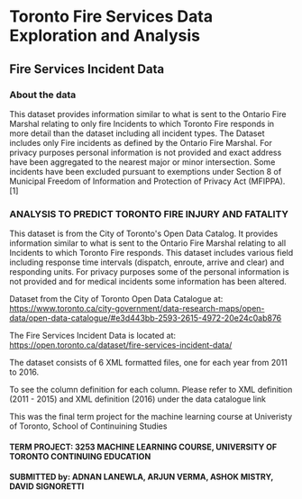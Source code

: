 # Toronto Fire Services Data Exploration and Analysis
## Fire Services Incident Data


### About the data

This dataset provides information similar to what is sent to the Ontario Fire Marshal relating to only fire Incidents to which Toronto Fire responds in more detail than the dataset including all incident types. The Dataset includes only Fire incidents as defined by the Ontario Fire Marshal. For privacy purposes personal information is not provided and exact address have been aggregated to the nearest major or minor intersection. Some incidents have been excluded pursuant to exemptions under Section 8 of Municipal Freedom of Information and Protection of Privacy Act (MFIPPA).[1]

### ANALYSIS TO PREDICT TORONTO FIRE INJURY AND FATALITY

This dataset is from the City of Toronto's Open Data Catalog. It provides information similar to what is sent to the Ontario Fire Marshal relating to all Incidents to which Toronto Fire responds. This dataset includes various field including response time intervals (dispatch, enroute, arrive and clear) and responding units.  For privacy purposes some of the personal information is not provided and for medical incidents some information has been altered. 

Dataset from the City of Toronto Open Data Catalogue at:
https://www.toronto.ca/city-government/data-research-maps/open-data/open-data-catalogue/#e3d443bb-2593-2615-4972-20e24c0ab876

The Fire Services Incident Data is located at:
https://open.toronto.ca/dataset/fire-services-incident-data/

The dataset consists of 6 XML formatted files, one for each year from 2011 to 2016.

To see the column definition for each column. Please refer to XML definition (2011 - 2015) and XML definition (2016) under the data catalogue link

This was the final term project for the machine learning course at Univeristy of Toronto, School of Continuining Studies

#### TERM PROJECT: 3253 MACHINE LEARNING COURSE,  UNIVERSITY OF TORONTO CONTINUING EDUCATION
#### SUBMITTED by: ADNAN LANEWLA, ARJUN VERMA, ASHOK MISTRY, DAVID SIGNORETTI 
